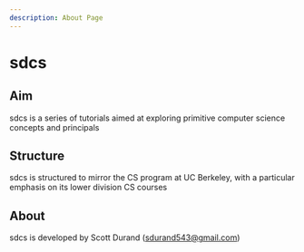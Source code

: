 ```yaml
---
description: About Page
---
```


# sdcs

## Aim

sdcs is a series of tutorials aimed at exploring primitive computer science concepts and principals

## Structure

sdcs is structured to mirror the CS program at UC Berkeley, with a particular emphasis on its lower division CS courses

## About

sdcs is developed by Scott Durand \(sdurand543@gmail.com\)

